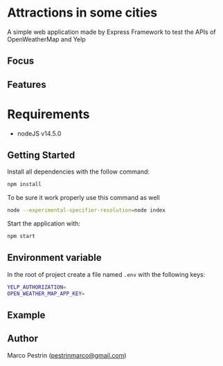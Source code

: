 # Attractions in some cities
A simple web application made by Express Framework to test the APIs of OpenWeatherMap and Yelp

## Focus

## Features

# Requirements
- nodeJS v14.5.0
## Getting Started
Install all dependencies with the follow command:
```bash
npm install
```
To be sure it work properly use this command as well
```bash
node --experimental-specifier-resolution=node index
```
Start the application with:
```bash
npm start
```
## Environment variable
In the root of project create a file named `.env` with the following keys:
```bash
YELP_AUTHORIZATION=
OPEN_WEATHER_MAP_APP_KEY=
```

## Example


## Author
Marco Pestrin (pestrinmarco@gmail.com)
